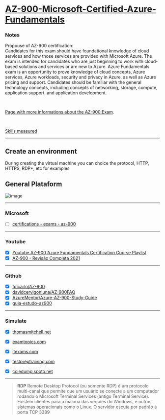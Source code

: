 # [AZ-900-Microsoft-Certified-Azure-Fundamentals](https://docs.microsoft.com/en-us/learn/certifications/exams/az-900)

### Notes


Propouse of AZ-900 certification:  
Candidates for this exam should have foundational knowledge of cloud services and how those services are provided with Microsoft Azure. The exam is intended for candidates who are just beginning to work with cloud-based solutions and services or are new to Azure.
Azure Fundamentals exam is an opportunity to prove knowledge of cloud concepts, Azure services, Azure workloads, security and privacy in Azure, as well as Azure pricing and support. Candidates should be familiar with the general technology concepts, including concepts of networking, storage, compute, application support, and application development.

<br>

[Page with more informations about the AZ-900 Exam](https://docs.microsoft.com/en-us/learn/certifications/exams/az-900).

<br>

[Skills measured](https://query.prod.cms.rt.microsoft.com/cms/api/am/binary/RE3VwUY)

___

## Create an environment
During creating the virtual machine you can choice the protocol, HTTP, HTTPS, RDP*, etc for examples

## General Plataform

![image](https://user-images.githubusercontent.com/12099889/170839653-4adb7737-f8f1-49fe-8e7b-a7af62d3ad00.png)

___

### Microsoft

- [ ] [certifications - exams - az-900](https://docs.microsoft.com/pt-br/learn/certifications/exams/az-900?source=learn)

___

### Youtube

- [x] [Youtube AZ-900 Azure Fundamentals Certification Course Playlist](https://www.youtube.com/playlist?list=PLlVtbbG169nED0_vMEniWBQjSoxTsBYS3)
- [x] [AZ-900 - Revisão Completa 2021](https://www.youtube.com/watch?v=DlfDKhFb1XU&t=3356s)

___

### Github

- [x] [fdicarlo/AZ-900](https://github.com/fdicarlo/AZ-900)
- [x] [davidcervigonluna/AZ-900FAQ](https://github.com/davidcervigonluna/AZ-900FAQ)
- [x] [AzureMentor/Azure-AZ-900-Study-Guide](https://github.com/AzureMentor/Azure-AZ-900-Study-Guide)
- [x] [guia-estudo-az900](https://github.com/ricmmartins/guia-estudo-az900)

____

### Simulate

- [x] [thomasmitchell.net](https://thomasmitchell.net/az-900-mock-exam/)
- [x] [examtopics.com](https://www.examtopics.com/exams/microsoft/az-900/view/4/)
- [x] [itexams.com](https://www.itexams.com/exam/AZ-900)
- [x] [testpreptraining.com](https://www.testpreptraining.com/microsoft-azure-fundamentals-az-900-free-practice-test)
- [x] [cciedump.spoto.net](https://cciedump.spoto.net/online/exam.php?microsoft-az-900)


____


>**RDP** Remote Desktop Protocol (ou somente RDP) é um protocolo multi-canal que permite que um usuário se conecte a um computador rodando o Microsoft Terminal Services (antigo Terminal Service). Existem clientes para a maioria das versões do Windows, e outros sistemas operacionais como o Linux. O servidor escuta por padrão a porta TCP 3389
